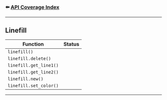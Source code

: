 ### ⬅️ [API Coverage Index](../api-coverage.md)

---

## Linefill

| Function               | Status |
| ---------------------- | ------ |
| `linefill()`           |        |
| `linefill.delete()`    |        |
| `linefill.get_line1()` |        |
| `linefill.get_line2()` |        |
| `linefill.new()`       |        |
| `linefill.set_color()` |        |

---
